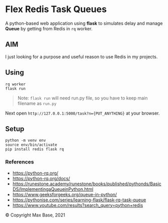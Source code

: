 # Flex Redis Task Queues

A python-based web application using **flask** to simulates delay and manage **Queue** by getting from Redis in `rq` worker.

## AIM

I just looking for a purpose and useful reason to use Redis in my projects.

## Using

```
rq worker
flask run
```

> Note: `flask run` will need run.py file, so you have to keep main filename as `run.py`

Next open `http://127.0.0.1:5000/task?n={PUT_ANYTHING}` at your browser.

## Setup

```
python -m venv env
source env/bin/activate
pip install redis flask rq
```

### References

- https://python-rq.org/
- https://python-rq.org/docs/
- https://runestone.academy/runestone/books/published/pythonds/BasicDS/ImplementingaQueueinPython.html
- https://www.geeksforgeeks.org/queue-in-python/
- https://pythonise.com/series/learning-flask/flask-rq-task-queue
- https://www.youtube.com/results?search_query=python+redis

© Copyright Max Base, 2021
